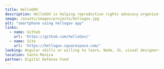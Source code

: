 ```yaml
---
title: HelloGOV
description: HelloGOV is helping reproductive rights advocacy organizations connect supporters to their state assembly and state senate representatives for call campaigns. The HelloGOV webapp generates a campaign shortlink that can be used in texts, social posts, and more.
image: /assets/images/projects/hellogov.jpg
alt: "smartphone using hellogov app"
links:
  - name: Github
    url: 'https://github.com/helloGov/'
  - name: Site
    url: 'https://hellogov.squarespace.com/'
looking: Angular skills or willing to learn, Node, JS, visual designers, dev-ops.
location: Santa Monica
partner: Digital Defense Fund
---
```

